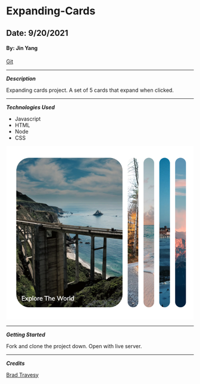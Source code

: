 # Expanding-Cards

## Date: 9/20/2021

#### By: Jin Yang

[Git](https://github.com/jinyangb/Filmzilla)

---

**_Description_**

Expanding cards project. A set of 5 cards that expand when clicked.

---

**_Technologies Used_**

- Javascript
- HTML
- Node
- CSS

![Screenshot](screenshot.png)

---

**_Getting Started_**

Fork and clone the project down. Open with live server.

---

**_Credits_**

[Brad Travesy](udemy.com)

